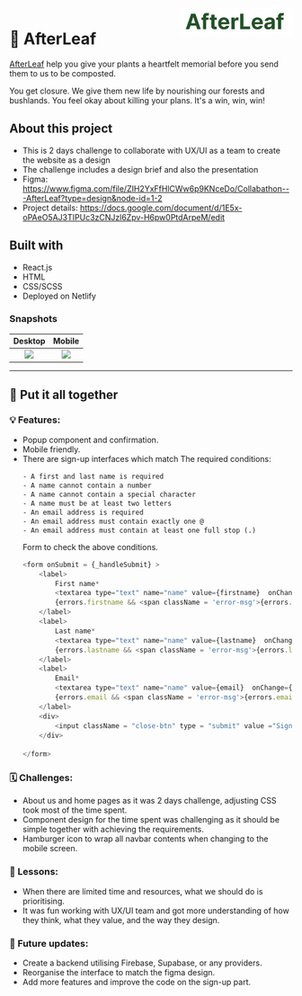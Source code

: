 <a href="https://harmonious-sunshine-7478e1.netlify.app/">
    <img src="./public/readme1.png" alt="AfterLeaf logo" title="AfterLeaf" align="right" height="50" />
</a>

# :seedling: AfterLeaf
[AfterLeaf](https://harmonious-sunshine-7478e1.netlify.app/) help you give your plants a heartfelt memorial
before you send them to us to be composted.

You get closure. We give them new life by nourishing our forests and bushlands. You feel okay about killing your plans. It's a win, win, win!

## About this project
- This is 2 days challenge to collaborate with UX/UI as a team to create the website as a design
- The challenge includes a design brief and also the presentation
- Figma: https://www.figma.com/file/ZIH2YxFfHlCWw6p9KNceDo/Collabathon---AfterLeaf?type=design&node-id=1-2
- Project details: https://docs.google.com/document/d/1E5x-oPAeO5AJ3TIPUc3zCNJzl6Zpv-H6pw0PtdArpeM/edit

## Built with
- React.js
- HTML
- CSS/SCSS
- Deployed on Netlify

### Snapshots
|Desktop|Mobile|
|:-:|:-:|
| <img src="./public/desktop.gif" border="0"/> | <img src="./public/mobile.gif" border="0"/> |

---
## :bell: Put it all together

### :bulb: Features:
- Popup component and confirmation.
- Mobile friendly.
- There are sign-up interfaces which match The required conditions:
  ```
  - A first and last name is required
  - A name cannot contain a number
  - A name cannot contain a special character
  - A name must be at least two letters
  - An email address is required        
  - An email address must contain exactly one @
  - An email address must contain at least one full stop (.)
  ```
  Form to check the above conditions.
    ```JavaScript
    <form onSubmit = {_handleSubmit} > 
        <label>
            First name*
            <textarea type="text" name="name" value={firstname}  onChange={_handleFirstNameChange}></textarea>
            {errors.firstname && <span className = 'error-msg'>{errors.firstname}</span>}
        </label>
        <label>
            Last name*
            <textarea type="text" name="name" value={lastname}  onChange={_handleLastNameChange}></textarea>
            {errors.lastname && <span className = 'error-msg'>{errors.lastname}</span>}
        </label>
        <label>
            Email*
            <textarea type="text" name="name" value={email}  onChange={_handleEmailChange}></textarea>
            {errors.email && <span className = 'error-msg'>{errors.email}</span>}
        </label>
        <div>
            <input className = "close-btn" type = "submit" value ="Sign Up"/>
        </div>

    </form>
    ```
    
### :spiral_calendar: Challenges:
- About us and home pages as it was 2 days challenge, adjusting CSS took most of the time spent.
- Component design for the time spent was challenging as it should be simple together with achieving the requirements.
- Hamburger icon to wrap all navbar contents when changing to the mobile screen.

### :book: Lessons:
- When there are limited time and resources, what we should do is prioritising.
- It was fun working with UX/UI team and got more understanding of how they think, what they value, and the way they design.

### :bookmark: Future updates:
- Create a backend utilising Firebase, Supabase, or any providers.
- Reorganise the interface to match the figma design.
- Add more features and improve the code on the sign-up part.
